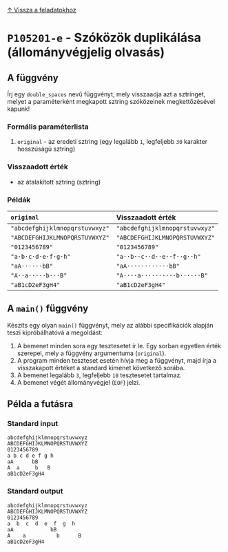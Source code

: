 
[↑ Vissza a feladatokhoz](./README.md)

# `P105201-e` - Szóközök duplikálása (állományvégjelig olvasás)

## A függvény

Írj egy `double_spaces` nevű függvényt, mely visszaadja azt a sztringet, melyet a paraméterként megkapott sztring szóközeinek megkettőzésével kapunk!

### Formális paraméterlista

1. `original` - az eredeti sztring (egy legalább `1`, legfeljebb `30` karakter hosszúságú sztring)

### Visszaadott érték

* az átalakított sztring (sztring)

### Példák

| `original` | Visszaadott érték | 
| :--- | :-- | 
| `"abcdefghijklmnopqrstuvwxyz"` | `"abcdefghijklmnopqrstuvwxyz"` | 
| `"ABCDEFGHIJKLMNOPQRSTUVWXYZ"` | `"ABCDEFGHIJKLMNOPQRSTUVWXYZ"` | 
| `"0123456789"` | `"0123456789"` | 
| `"a·b·c·d·e·f·g·h"` | `"a··b··c··d··e··f··g··h"` | 
| `"aA······bB"` | `"aA············bB"` | 
| `"A··a·····b···B"` | `"A····a··········b······B"` | 
| `"aB1cD2eF3gH4"` | `"aB1cD2eF3gH4"` | 

## A `main()` függvény

Készíts egy olyan `main()` függvényt, mely az alábbi specifikációk alapján teszi kipróbálhatóvá a megoldást:

1. A bemenet minden sora egy tesztesetet ír le. Egy sorban egyetlen érték szerepel, mely a függvény argumentuma (`original`).
1. A program minden teszteset esetén hívja meg a függvényt, majd írja a visszakapott értéket a standard kimenet következő sorába.
1. A bemenet legalább `3`, legfeljebb `10` tesztesetet tartalmaz.
1. A bemenet végét állományvégjel (`EOF`) jelzi.

## Példa a futásra

### Standard input

```
abcdefghijklmnopqrstuvwxyz
ABCDEFGHIJKLMNOPQRSTUVWXYZ
0123456789
a b c d e f g h
aA      bB
A  a     b   B
aB1cD2eF3gH4
```

### Standard output

```
abcdefghijklmnopqrstuvwxyz
ABCDEFGHIJKLMNOPQRSTUVWXYZ
0123456789
a  b  c  d  e  f  g  h
aA            bB
A    a          b      B
aB1cD2eF3gH4
```
